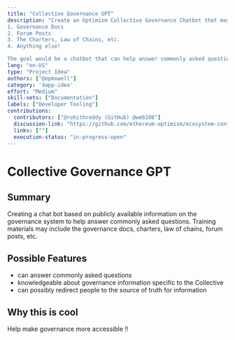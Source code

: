 ```yaml
---
title: "Collective Governance GPT"
description: "Create an Optimism Collective Governance Chatbot that may be trained with the following materials:
1. Governance Docs
2. Forum Posts
3. The Charters, Law of Chains, etc. 
4. Anything else!

The goal would be a chatbot that can help answer commonly asked questions related to governance processes, design of the governance system, delegations, etc!"
lang: "en-US"
type: "Project Idea"
authors: ["@opmxwell"]
category: 'dapp-idea'
effort: "Medium"
skill-sets: ["Documentation"]
labels: ["Developer Tooling"]
contributions:
  contributors: ["@rohithreddy (GitHub) @web108"]
  discussion-link: "https://github.com/ethereum-optimism/ecosystem-contributions/discussions/245"
  links: [""]
  execution-status: "in-progress-open"
---
```


# Collective Governance GPT

## Summary

Creating a chat bot based on publicly available information on the governance system to help answer commonly asked questions. Training materials may include the governance docs, charters, law of chains, forum posts, etc.

## Possible Features

- can answer commonly asked questions
- knowledgeable about governance information specific to the Collective
- can possibly redirect people to the source of truth for information

## Why this is cool

Help make governance more accessible !!
